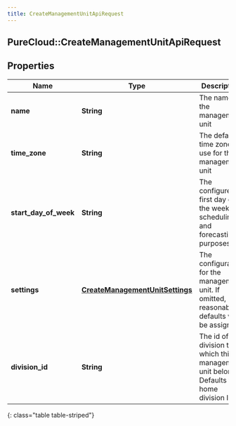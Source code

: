 ```yaml
---
title: CreateManagementUnitApiRequest
---
```

## PureCloud::CreateManagementUnitApiRequest

## Properties

|Name | Type | Description | Notes|
|------------ | ------------- | ------------- | -------------|
| **name** | **String** | The name of the management unit | |
| **time_zone** | **String** | The default time zone to use for this management unit | |
| **start_day_of_week** | **String** | The configured first day of the week for scheduling and forecasting purposes | |
| **settings** | [**CreateManagementUnitSettings**](CreateManagementUnitSettings.html) | The configuration for the management unit.  If omitted, reasonable defaults will be assigned | [optional] |
| **division_id** | **String** | The id of the division to which this management unit belongs.  Defaults to home division ID | [optional] |
{: class="table table-striped"}


